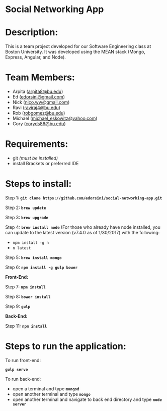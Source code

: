 # Social Networking App

# Description:
This is a team project developed for our Software Engineering class at Boston University.  It was developed using the MEAN stack (Mongo, Express, Angular, and Node).

# Team Members:

* Arpita (arpita8@bu.edu)
* Ed (edorsini@gmail.com)
* Nick (nico.ww@gmail.com)
* Ravi (raviraj4@bu.edu)
* Rob (robgomez@bu.edu)
* Michael (michael_eskowitz@yahoo.com)
* Cory (coryds86@bu.edu)

# Requirements:

- git _(must be installed)_
- install Brackets or preferred IDE

# Steps to install: 

Step 1: **`git clone https://github.com/edorsini/social-networking-app.git`**

Step 2: **`brew update`**

Step 3: **`brew upgrade`**

Step 4: **`brew install node`**
(For those who already have node installed, you can update to the latest version (v7.4.0 as of 1/30/2017) with the following: 
* `npm install -g n` 
* `n latest`


Step 5: **`brew install mongo`**

Step 6: **`npm install -g gulp bower`**

**Front-End:**

Step 7: **`npm install`**

Step 8: **`bower install`**

Step 9: **`gulp`**

**Back-End:**

Step 11: **`npm install`**

# Steps to run the application:

To run front-end:

**`gulp serve`**

To run back-end:

- open a terminal and type **`mongod`**
- open another terminal and type **`mongo`**
- open another terminal and navigate to back end directory and type **`node server`**
